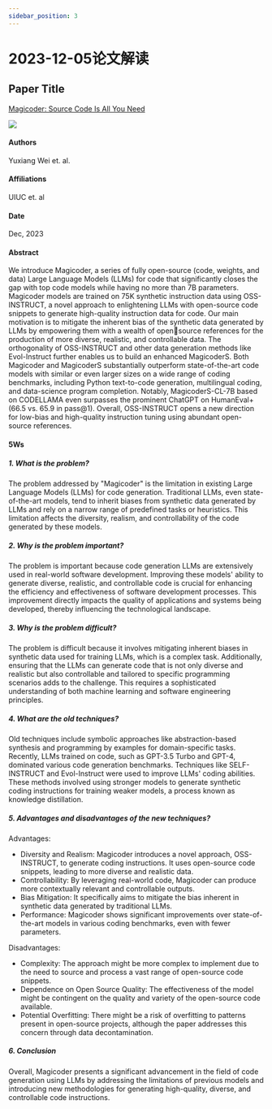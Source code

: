 ```yaml
---
sidebar_position: 3
---
```


# 2023-12-05论文解读

## Paper Title
[Magicoder: Source Code Is All You Need](https://github.com/weijiang2023/Suanfamama-kb/blob/main/kb/computer.science/CODER.2312.02120v1.pdf)

![](./20231205/fig.1.png)

#### Authors
Yuxiang Wei et. al.

#### Affiliations
UIUC et. al

#### Date
Dec, 2023

#### Abstract
We introduce Magicoder, a series of fully open-source (code, weights, and data) Large Language Models (LLMs) for code that significantly closes the gap with top code models while having no more than 7B parameters. Magicoder models are trained on 75K synthetic instruction data using OSS-INSTRUCT, a novel approach to enlightening LLMs with open-source code snippets to generate high-quality instruction data for code. Our main motivation is to mitigate the inherent bias of the synthetic data generated by LLMs by empowering them with a wealth of opensource references for the production of more diverse, realistic, and controllable data. The orthogonality of OSS-INSTRUCT and other data generation methods like Evol-Instruct further enables us to build an enhanced MagicoderS. Both Magicoder and MagicoderS substantially outperform state-of-the-art code models with similar or even larger sizes on a wide range of coding benchmarks, including Python text-to-code generation, multilingual coding, and data-science program completion. Notably, MagicoderS-CL-7B based on CODELLAMA even surpasses the prominent ChatGPT on HumanEval+ (66.5 vs. 65.9 in pass@1). Overall, OSS-INSTRUCT opens a new direction for low-bias and high-quality instruction tuning using abundant open-source references.

#### 5Ws
##### 1. What is the problem?
The problem addressed by "Magicoder" is the limitation in existing Large Language Models (LLMs) for code generation. Traditional LLMs, even state-of-the-art models, tend to inherit biases from synthetic data generated by LLMs and rely on a narrow range of predefined tasks or heuristics. This limitation affects the diversity, realism, and controllability of the code generated by these models.

##### 2. Why is the problem important?
The problem is important because code generation LLMs are extensively used in real-world software development. Improving these models' ability to generate diverse, realistic, and controllable code is crucial for enhancing the efficiency and effectiveness of software development processes. This improvement directly impacts the quality of applications and systems being developed, thereby influencing the technological landscape.

##### 3. Why is the problem difficult?
The problem is difficult because it involves mitigating inherent biases in synthetic data used for training LLMs, which is a complex task. Additionally, ensuring that the LLMs can generate code that is not only diverse and realistic but also controllable and tailored to specific programming scenarios adds to the challenge. This requires a sophisticated understanding of both machine learning and software engineering principles.

##### 4. What are the old techniques?
Old techniques include symbolic approaches like abstraction-based synthesis and programming by examples for domain-specific tasks. Recently, LLMs trained on code, such as GPT-3.5 Turbo and GPT-4, dominated various code generation benchmarks. Techniques like SELF-INSTRUCT and Evol-Instruct were used to improve LLMs' coding abilities. These methods involved using stronger models to generate synthetic coding instructions for training weaker models, a process known as knowledge distillation.

##### 5. Advantages and disadvantages of the new techniques?
Advantages:
* Diversity and Realism: Magicoder introduces a novel approach, OSS-INSTRUCT, to generate coding instructions. It uses open-source code snippets, leading to more diverse and realistic data.
* Controllability: By leveraging real-world code, Magicoder can produce more contextually relevant and controllable outputs.
* Bias Mitigation: It specifically aims to mitigate the bias inherent in synthetic data generated by traditional LLMs.
* Performance: Magicoder shows significant improvements over state-of-the-art models in various coding benchmarks, even with fewer parameters.

Disadvantages:
* Complexity: The approach might be more complex to implement due to the need to source and process a vast range of open-source code snippets.
* Dependence on Open Source Quality: The effectiveness of the model might be contingent on the quality and variety of the open-source code available.
* Potential Overfitting: There might be a risk of overfitting to patterns present in open-source projects, although the paper addresses this concern through data decontamination.

##### 6. Conclusion
Overall, Magicoder presents a significant advancement in the field of code generation using LLMs by addressing the limitations of previous models and introducing new methodologies for generating high-quality, diverse, and controllable code instructions.